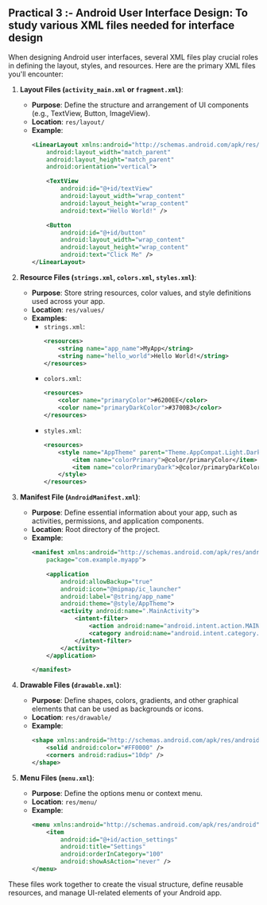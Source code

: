 ## Practical 3 :- Android User Interface Design: To study various XML files needed for interface design
When designing Android user interfaces, several XML files play crucial roles in defining the layout, styles, and resources. Here are the primary XML files you'll encounter:

1. **Layout Files (`activity_main.xml` or `fragment.xml`)**:
   - **Purpose**: Define the structure and arrangement of UI components (e.g., TextView, Button, ImageView).
   - **Location**: `res/layout/`
   - **Example**:
     ```xml
     <LinearLayout xmlns:android="http://schemas.android.com/apk/res/android"
         android:layout_width="match_parent"
         android:layout_height="match_parent"
         android:orientation="vertical">

         <TextView
             android:id="@+id/textView"
             android:layout_width="wrap_content"
             android:layout_height="wrap_content"
             android:text="Hello World!" />

         <Button
             android:id="@+id/button"
             android:layout_width="wrap_content"
             android:layout_height="wrap_content"
             android:text="Click Me" />
     </LinearLayout>
     ```

2. **Resource Files (`strings.xml`, `colors.xml`, `styles.xml`)**:
   - **Purpose**: Store string resources, color values, and style definitions used across your app.
   - **Location**: `res/values/`
   - **Examples**:
     - `strings.xml`:
       ```xml
       <resources>
           <string name="app_name">MyApp</string>
           <string name="hello_world">Hello World!</string>
       </resources>
       ```
     - `colors.xml`:
       ```xml
       <resources>
           <color name="primaryColor">#6200EE</color>
           <color name="primaryDarkColor">#3700B3</color>
       </resources>
       ```
     - `styles.xml`:
       ```xml
       <resources>
           <style name="AppTheme" parent="Theme.AppCompat.Light.DarkActionBar">
               <item name="colorPrimary">@color/primaryColor</item>
               <item name="colorPrimaryDark">@color/primaryDarkColor</item>
           </style>
       </resources>
       ```

3. **Manifest File (`AndroidManifest.xml`)**:
   - **Purpose**: Define essential information about your app, such as activities, permissions, and application components.
   - **Location**: Root directory of the project.
   - **Example**:
     ```xml
     <manifest xmlns:android="http://schemas.android.com/apk/res/android"
         package="com.example.myapp">

         <application
             android:allowBackup="true"
             android:icon="@mipmap/ic_launcher"
             android:label="@string/app_name"
             android:theme="@style/AppTheme">
             <activity android:name=".MainActivity">
                 <intent-filter>
                     <action android:name="android.intent.action.MAIN" />
                     <category android:name="android.intent.category.LAUNCHER" />
                 </intent-filter>
             </activity>
         </application>

     </manifest>
     ```

4. **Drawable Files (`drawable.xml`)**:
   - **Purpose**: Define shapes, colors, gradients, and other graphical elements that can be used as backgrounds or icons.
   - **Location**: `res/drawable/`
   - **Example**:
     ```xml
     <shape xmlns:android="http://schemas.android.com/apk/res/android">
         <solid android:color="#FF0000" />
         <corners android:radius="10dp" />
     </shape>
     ```

5. **Menu Files (`menu.xml`)**:
   - **Purpose**: Define the options menu or context menu.
   - **Location**: `res/menu/`
   - **Example**:
     ```xml
     <menu xmlns:android="http://schemas.android.com/apk/res/android">
         <item
             android:id="@+id/action_settings"
             android:title="Settings"
             android:orderInCategory="100"
             android:showAsAction="never" />
     </menu>
     ```

These files work together to create the visual structure, define reusable resources, and manage UI-related elements of your Android app.
